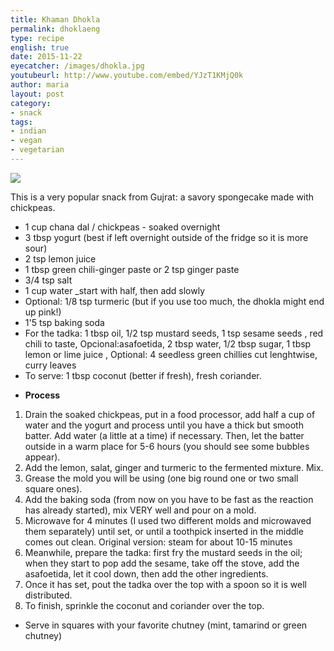 ```yaml
---
title: Khaman Dhokla
permalink: dhoklaeng
type: recipe
english: true
date: 2015-11-22
eyecatcher: /images/dhokla.jpg
youtubeurl: http://www.youtube.com/embed/YJzT1KMjQ0k
author: maria
layout: post
category: 
- snack
tags: 
- indian
- vegan
- vegetarian
---
```


<img src="https://farm1.staticflickr.com/693/31583207191_9c54fdc507_o_d.jpg" />

This is a very popular snack from Gujrat: a savory spongecake made with chickpeas.

<ul>
  <li>1 cup chana dal / chickpeas - soaked overnight</li>
  <li>3 tbsp yogurt (best if left overnight outside of the fridge so it is more sour)</li>
  <li>2 tsp lemon juice</li>
  <li>1 tbsp green chili-ginger paste or 2 tsp ginger paste</li>
  <li>3/4 tsp salt</li>
  <li>1 cup water _start with half, then add slowly</li>
  <li>Optional: 1/8 tsp turmeric (but if you use too much, the dhokla might end up pink!)</li>
  <li>1'5 tsp baking soda</li>
  <li>For the tadka: 1 tbsp oil, 1/2 tsp mustard seeds, 1 tsp sesame seeds , red chili to taste, Opcional:asafoetida, 2 tbsp water, 1/2 tbsp sugar, 1 tbsp lemon or lime juice , Optional: 4 seedless green chillies cut lenghtwise, curry leaves</li>
  <li>To serve: 1 tbsp coconut (better if fresh), fresh coriander.</li>
</ul>

* **Process**

1. Drain the soaked chickpeas, put in a food processor, add half a cup of water and the yogurt and process until you have a thick but smooth batter. Add water (a little at a time) if necessary. Then, let the batter outside in a warm place for 5-6 hours (you should see some bubbles appear).
2. Add the lemon, salat, ginger and turmeric to the fermented mixture. Mix.
3. Grease the mold you will be using (one big round one or two small square ones).
4. Add the baking soda (from now on you have to be fast as the reaction has already started), mix VERY well and pour on a mold.
5. Microwave for 4 minutes (I used two different molds and microwaved them separately) until set, or until a toothpick inserted in the middle comes out clean. Original version: steam for about 10-15 minutes
6. Meanwhile, prepare the tadka: first fry the mustard seeds in the oil; when they start to pop add the sesame, take off the stove, add the asafoetida, let it cool down, then add the other ingredients.
7. Once it has set, pout the tadka over the top with a spoon so it is well distributed.
8. To finish, sprinkle the coconut and coriander over the top.

* Serve in squares with your favorite chutney (mint, tamarind or green chutney) 

